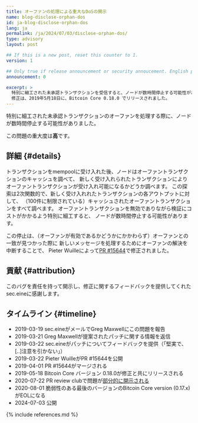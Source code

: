 ```yaml
---
title: オーファンの処理による重大なDoSの開示
name: blog-disclose-orphan-dos
id: ja-blog-disclose-orphan-dos
lang: ja
permalink: /ja/2024/07/03/disclose-orphan-dos/
type: advisory
layout: post

## If this is a new post, reset this counter to 1.
version: 1

## Only true if release announcement or security annoucement. English posts only
announcement: 0

excerpt: >
  特別に細工された未承認トランザクションを受信すると、ノードが数時間停止する可能性がありました。
  修正は、2019年5月18日に、Bitcoin Core 0.18.0 でリリースされました。
---
```


特別に細工された未承認トランザクションのオーファンを処理する際に、ノードが数時間停止する可能性がありました。

この問題の重大度は**高**です。

## 詳細 {#details}

トランザクションをmempoolに受け入れた後、ノードはオーファントランザクションのキャッシュを調べて、
新しく受け入れられたトランザクションによりオーファントランザクションが受け入れ可能になるかどうか調べます。
この探索は2次関数的で、新しく受け入れれたトランザクションの各アウトプットに対して、
（100件に制限されている）キャッシュされたオーファントランザクションをすべて調べます。
オーファントランザクションを無効でありながら検証にコストがかかるよう特別に細工すると、
ノードが数時間停止する可能性があります。

この停止は、（オーファンが有効であるかどうかにかかわらず）オーファンとの一致が見つかった際に
新しいメッセージを処理するためにオーファンの解決を中断することで、
Pieter Wuilleによって[PR #15644](https://github.com/bitcoin/bitcoin/pull/15644)で修正されました。

## 貢献 {#attribution}

このバグを責任を持って開示し、修正に関するフィードバックを提供してくれたsec.eineに感謝します。

## タイムライン {#timeline}

- 2019-03-19 sec.eineがメールでGreg Maxwellにこの問題を報告
- 2019-03-21 Greg Maxwellが提案されたパッチに関する情報を返信
- 2019-03-22 sec.eineがパッチについてフィードバックを提供（「堅実で、[..]注意を引かない」）
- 2019-03-22 Pieter WuilleがPR #15644を公開
- 2019-04-01 PR #15644がマージされる
- 2019-05-18 Bitcoin Core バージョン 0.18.0が修正と共にリリースされる
- 2020-07-22 PR review clubで問題が[部分的に開示される](https://bitcoincore.reviews/15644#l-285)
- 2020-08-01 脆弱性のある最後のバージョンのBitcoin Core version (0.17.x)がEOLになる
- 2024-07-03 公開

{% include references.md %}
